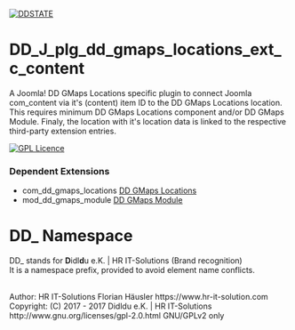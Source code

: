 [![DDSTATE](https://img.shields.io/badge/status-ALPHA-red.svg?style=flat)](https://img.shields.io/badge/status-ALPHA-red.svg?style=flat)

# DD_J_plg_dd_gmaps_locations_ext_c_content
A Joomla! DD GMaps Locations specific plugin to connect Joomla com_content via it's (content) item ID to the DD GMaps Locations location. This requires minimum DD GMaps Locations component and/or DD GMaps Module. Finaly, the location with it's location data is linked to the respective third-party extension entries.

[![GPL Licence](https://badges.frapsoft.com/os/gpl/gpl.png?v=102)](https://opensource.org/licenses/GPL-2.0/)

### Dependent Extensions
- com_dd_gmaps_locations [DD GMaps Locations](https://github.com/hr-it-solutions/DD_J_com_gmaps_locations)
- mod_dd_gmaps_module [DD GMaps Module](https://github.com/hr-it-solutions/DD_J_mod_gmaps_module)

# DD_ Namespace
DD_ stands for  **D**idl**d**u e.K. | HR IT-Solutions (Brand recognition)                   <br>
It is a namespace prefix, provided to avoid element name conflicts.

<br>
Author: HR IT-Solutions Florian Häusler https://www.hr-it-solution.com                      <br>
Copyright: (C) 2017 - 2017 Didldu e.K. | HR IT-Solutions                                    <br>
http://www.gnu.org/licenses/gpl-2.0.html GNU/GPLv2 only